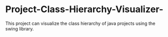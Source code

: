 # Project-Class-Hierarchy-Visualizer-

This project can visualize the class hierarchy of java projects using the swing library.
